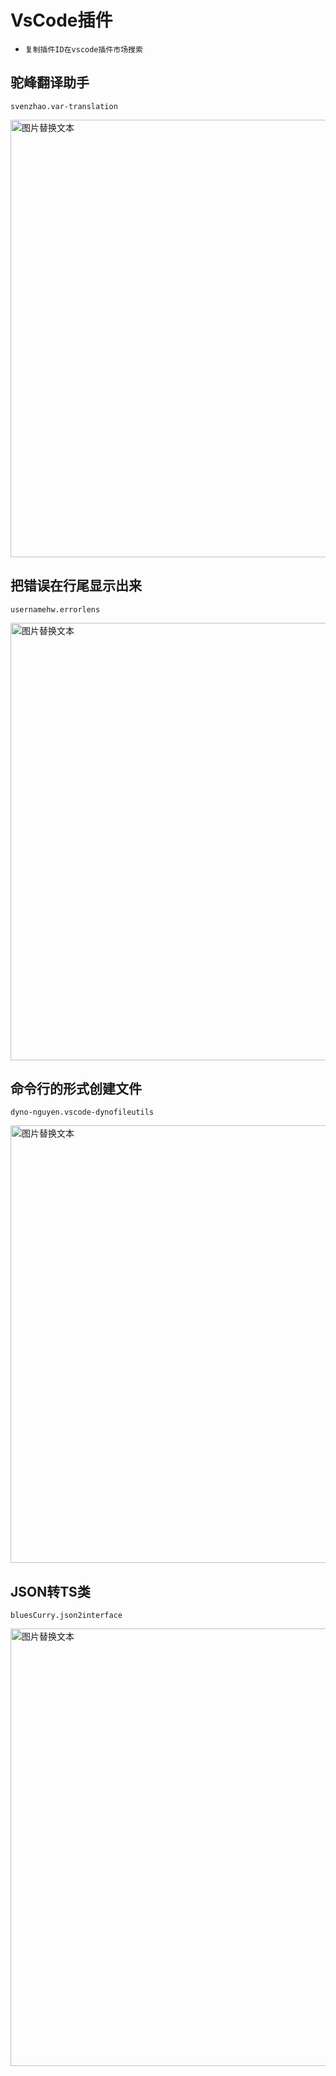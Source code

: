 # VsCode插件

- `复制插件ID在vscode插件市场搜索`

## 驼峰翻译助手
```
svenzhao.var-translation
```
<img src='/imags/vscode_extension/1.png' alt='图片替换文本' width='700' />


## 把错误在行尾显示出来
```
usernamehw.errorlens
```
<img src='/imags/vscode_extension/2.png' alt='图片替换文本' width='700' />


## 命令行的形式创建文件
```
dyno-nguyen.vscode-dynofileutils
```
<img src='/imags/vscode_extension/3.png' alt='图片替换文本' width='700' />

## JSON转TS类
```
bluesCurry.json2interface
```
<img src='/imags/vscode_extension/4.png' alt='图片替换文本' width='700' />